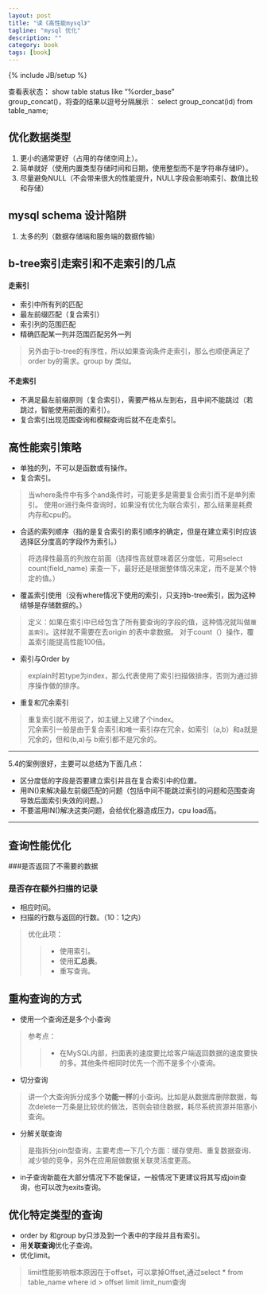 ```yaml
--- 
layout: post 
title: "读《高性能mysql》" 
tagline: "mysql 优化" 
description: "" 
category: book 
tags: [book] 
--- 
```

{% include JB/setup %}

查看表状态：
show table status like “%order_base”    
group_concat()，将查的结果以逗号分隔展示：
select group_concat(id) from table_name;
 

## 优化数据类型
1. 更小的通常更好（占用的存储空间上）。
2. 简单就好（使用内置类型存储时间和日期，使用整型而不是字符串存储IP）。
3. 尽量避免NULL（不会带来很大的性能提升，NULL字段会影响索引、数值比较和存储）

## mysql schema 设计陷阱
1. 太多的列（数据存储端和服务端的数据传输）

## b-tree索引走索引和不走索引的几点
#### 走索引

* 索引中所有列的匹配
* 最左前缀匹配（复合索引）
* 索引列的范围匹配
* 精确匹配某一列并范围匹配另外一列

> 另外由于b-tree的有序性，所以如果查询条件走索引，那么也顺便满足了order by的需求。group by 类似。 

#### 不走索引

* 不满足最左前缀原则（复合索引），需要严格从左到右，且中间不能跳过（若跳过，智能使用前面的索引）。
* 复合索引出现范围查询和模糊查询后就不在走索引。

## 高性能索引策略
* 单独的列，不可以是函数或有操作。
* 复合索引。    
> 当where条件中有多个and条件时，可能更多是需要复合索引而不是单列索引。
> 使用or进行条件查询时，如果没有优化为联合索引，那么结果是耗费内存和cpu的。

* 合适的索列顺序（指的是复合索引的索引顺序的确定，但是在建立索引时应该选择区分度高的字段作为索引。）    
> 将选择性最高的列放在前面（选择性高就意味着区分度低，可用select count(field_name) 来查一下，最好还是根据整体情况来定，而不是某个特定的值。）

* 覆盖索引使用（没有where情况下使用的索引，只支持b-tree索引，因为这种结够是存储数据的。）    
> 定义：如果在索引中已经包含了所有要查询的字段的值，这种情况就叫做`覆盖索引`。这样就不需要在去origin 的表中拿数据。
> 对于count（）操作，覆盖索引能提高性能100倍。

* 索引与Order by     
> explain时若type为index，那么代表使用了索引扫描做排序，否则为通过排序操作做的排序。

* 重复和冗余索引    
> 重复索引就不用说了，如主键上又建了个index。    
> 冗余索引一般是由于复合索引和唯一索引存在冗余，如索引（a,b）和a就是冗余的，但和(b,a)与 b索引都不是冗余的。

***
5.4的案例很好，主要可以总结为下面几点：

* 区分度低的字段是否要建立索引并且在复合索引中的位置。
* 用IN()来解决最左前缀匹配的问题（包括中间不能跳过索引的问题和范围查询导致后面索引失效的问题。）
* 不要滥用IN()解决这类问题，会给优化器造成压力，cpu load高。

***

## 查询性能优化
###是否返回了不需要的数据
### 是否存在额外扫描的记录

* 相应时间。
* 扫描的行数与返回的行数。（10：1之内）    
> 优化此项：    
> > * 使用索引。
> > * 使用**汇总表**。
> > * 重写查询。

## 重构查询的方式
* 使用一个查询还是多个小查询    
> 参考点：
> > * 在MySQL内部，扫面表的速度要比给客户端返回数据的速度要快的多。其他条件相同时优先一个而不是多个小查询。

* 切分查询    
> 讲一个大查询拆分成多个**功能一样**的小查询。比如是从数据库删除数据，每次delete一万条是比较优的做法，否则会锁住数据，耗尽系统资源并阻塞小查询。

* 分解关联查询    
> 是指拆分join型查询，主要考虑一下几个方面：缓存使用、重复数据查询、减少锁的竞争，另外在应用层做数据关联灵活度更高。

* in子查询新能在大部分情况下不能保证，一般情况下更建议将其写成join查询，也可以改为exits查询。

## 优化特定类型的查询
* order by 和group by只涉及到一个表中的字段并且有索引。
* 用**关联查询**优化子查询。
* 优化limit。    
> limit性能影响根本原因在于offset，可以拿掉Offset,通过select * from table_name where id > offset limit limit_num查询

